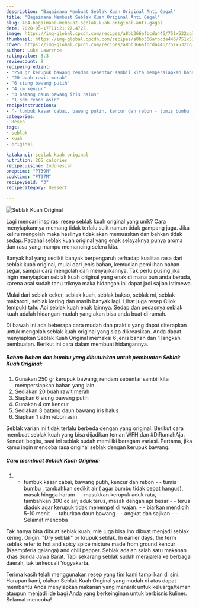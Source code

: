 ```yaml
---
description: "Bagaimana Membuat Seblak Kuah Original Anti Gagal"
title: "Bagaimana Membuat Seblak Kuah Original Anti Gagal"
slug: 484-bagaimana-membuat-seblak-kuah-original-anti-gagal
date: 2020-05-17T11:21:27.472Z
image: https://img-global.cpcdn.com/recipes/a8bb366afbcda446/751x532cq70/seblak-kuah-original-foto-resep-utama.jpg
thumbnail: https://img-global.cpcdn.com/recipes/a8bb366afbcda446/751x532cq70/seblak-kuah-original-foto-resep-utama.jpg
cover: https://img-global.cpcdn.com/recipes/a8bb366afbcda446/751x532cq70/seblak-kuah-original-foto-resep-utama.jpg
author: Luke Lawrence
ratingvalue: 3.3
reviewcount: 9
recipeingredient:
- "250 gr kerupuk bawang rendam sebentar sambil kita mempersiapkan bahan yang lain"
- "20 buah rawit merah"
- "6 siung bawang putih"
- "4 cm kencur"
- "3 batang daun bawang iris halus"
- "1 sdm rebon asin"
recipeinstructions:
- "- tumbuk kasar cabai, bawang putih, kencur dan rebon - tumis bumbu , tambahkan sedikit air ( agar bumbu tidak cepat hangus), masak hingga harum - masukkan kerupuk aduk rata,  - tambahkan 300 cc air, aduk terus, masak dengan api besar - terus diaduk agar kerupuk tidak menempel di wajan. - biarkan mendidih 5-10 menit - taburkan daun bawang - angkat dan sajikan  Selamat mencoba"
categories:
- Resep
tags:
- seblak
- kuah
- original

katakunci: seblak kuah original 
nutrition: 265 calories
recipecuisine: Indonesian
preptime: "PT39M"
cooktime: "PT37M"
recipeyield: "3"
recipecategory: Dessert

---
```



![Seblak Kuah Original](https://img-global.cpcdn.com/recipes/a8bb366afbcda446/751x532cq70/seblak-kuah-original-foto-resep-utama.jpg)

Lagi mencari inspirasi resep seblak kuah original yang unik? Cara menyiapkannya memang tidak terlalu sulit namun tidak gampang juga. Jika keliru mengolah maka hasilnya tidak akan memuaskan dan bahkan tidak sedap. Padahal seblak kuah original yang enak selayaknya punya aroma dan rasa yang mampu memancing selera kita.

Banyak hal yang sedikit banyak berpengaruh terhadap kualitas rasa dari seblak kuah original, mulai dari jenis bahan, kemudian pemilihan bahan segar, sampai cara mengolah dan menyajikannya. Tak perlu pusing jika ingin menyiapkan seblak kuah original yang enak di mana pun anda berada, karena asal sudah tahu triknya maka hidangan ini dapat jadi sajian istimewa.

Mulai dari seblak ceker, seblak kuah, seblak bakso, seblak mi, seblak makaroni, seblak kering dan masih banyak lagi. Lihat juga resep Cilok (empuk) tahu Aci seblak kuah enak lainnya. Sedap dan pedasnya seblak kuah adalah hidangan mudah yang akan bisa anda buat di rumah.


Di bawah ini ada beberapa cara mudah dan praktis yang dapat diterapkan untuk mengolah seblak kuah original yang siap dikreasikan. Anda dapat menyiapkan Seblak Kuah Original memakai 6 jenis bahan dan 1 langkah pembuatan. Berikut ini cara dalam membuat hidangannya.

<!--inarticleads1-->

##### Bahan-bahan dan bumbu yang dibutuhkan untuk pembuatan Seblak Kuah Original:

1. Gunakan 250 gr kerupuk bawang, rendam sebentar sambil kita mempersiapkan bahan yang lain
1. Sediakan 20 buah rawit merah
1. Siapkan 6 siung bawang putih
1. Gunakan 4 cm kencur
1. Sediakan 3 batang daun bawang iris halus
1. Siapkan 1 sdm rebon asin


Seblak varian ini tidak terlalu berbeda dengan yang original. Berikut cara membuat seblak kuah yang bisa dijadikan teman WFH dan #DiRumahAja. Kendati begitu, saat ini seblak sudah memiliki beragam variasi. Pertama, jika kamu ingin mencoba rasa original seblak dengan kerupuk bawang. 

<!--inarticleads2-->

##### Cara membuat Seblak Kuah Original:

1. - tumbuk kasar cabai, bawang putih, kencur dan rebon - - tumis bumbu , tambahkan sedikit air ( agar bumbu tidak cepat hangus), masak hingga harum - - masukkan kerupuk aduk rata,  - - tambahkan 300 cc air, aduk terus, masak dengan api besar - - terus diaduk agar kerupuk tidak menempel di wajan. - - biarkan mendidih 5-10 menit - - taburkan daun bawang - - angkat dan sajikan -  - Selamat mencoba


Tak hanya bisa dibuat seblak kuah, mie juga bisa lho dibuat menjadi seblak kering. Origin. &#34;Dry seblak&#34; or krupuk seblak. In earlier days, the term seblak refer to hot and spicy spice mixture made from ground kencur (Kaempferia galanga) and chili pepper. Seblak adalah salah satu makanan khas Sunda Jawa Barat. Tapi sekarang seblak sudah merajalela ke berbagai daerah, tak terkecuali Yogyakarta. 

Terima kasih telah menggunakan resep yang tim kami tampilkan di sini. Harapan kami, olahan Seblak Kuah Original yang mudah di atas dapat membantu Anda menyiapkan makanan yang menarik untuk keluarga/teman ataupun menjadi ide bagi Anda yang berkeinginan untuk berbisnis kuliner. Selamat mencoba!
